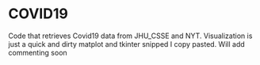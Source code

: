 # COVID19

Code that retrieves Covid19 data from JHU_CSSE and NYT.
Visualization is just a quick and dirty matplot and tkinter snipped I copy pasted.
Will add commenting soon
